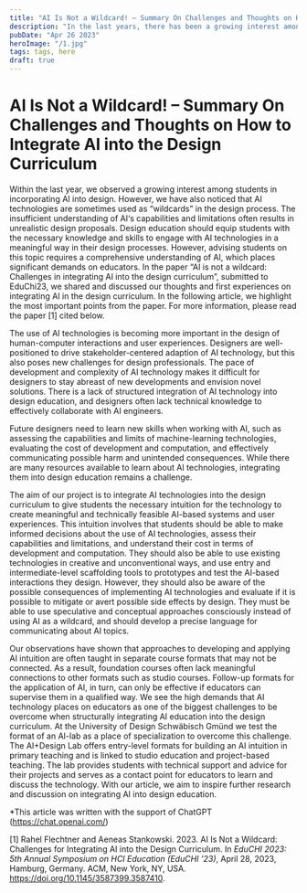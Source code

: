 ```yaml
---
title: "AI Is Not a Wildcard! – Summary On Challenges and Thoughts on How to Integrate AI into the Design Curriculum"
description: "In the last years, there has been a growing interest among design students in incorporating AI into their work. However, insufficient understanding of AI's capabilities and limitations often leads to unrealistic design proposals. To address this, design education needs to equip students with the necessary knowledge and skills to engage with AI technologies in a meaningful way. In this article we summarize our thoughts and experiences on integrating AI into the design curriculum."
pubDate: "Apr 26 2023"
heroImage: "/1.jpg"
tags: tags, here
draft: true
---
```




# AI Is Not a Wildcard! – Summary On Challenges and Thoughts on How to Integrate AI into the Design Curriculum

Within the last year, we observed a growing interest among students in incorporating AI into design. However, we have also noticed that AI technologies are sometimes used as “wildcards” in the design process. The insufficient understanding of AI‘s capabilities and limitations often results in unrealistic design proposals. 
Design education should equip students with the necessary knowledge and skills to engage with AI technologies in a meaningful way in their design processes. However, advising students on this topic requires a comprehensive understanding of AI, which places significant demands on educators. In the paper “AI is not a wildcard: Challenges in integrating AI into the design curriculum”, submitted to EduChi23, we shared and discussed our thoughts and first experiences on integrating AI in the design curriculum. In the following article, we highlight the most important points from the paper. For more information, please read the paper [1] cited below.

The use of AI technologies is becoming more important in the design of human-computer interactions and user experiences. Designers are well-positioned to drive stakeholder-centered adaption of AI technology, but this also poses new challenges for design professionals. The pace of development and complexity of AI technology makes it difficult for designers to stay abreast of new developments and envision novel solutions. There is a lack of structured integration of AI technology into design education, and designers often lack technical knowledge to effectively collaborate with AI engineers. 

Future designers need to learn new skills when working with AI, such as assessing the capabilities and limits of machine-learning technologies, evaluating the cost of development and computation, and effectively communicating possible harm and unintended consequences. While there are many resources available to learn about AI technologies, integrating them into design education remains a challenge.

The aim of our project is to integrate AI technologies into the design curriculum to give students the necessary intuition for the technology to create meaningful and technically feasible AI-based systems and user experiences. This intuition involves that students should be able to make informed decisions about the use of AI technologies, assess their capabilities and limitations, and understand their cost in terms of development and computation. They should also be able to use existing technologies in creative and unconventional ways, and use entry and intermediate-level scaffolding tools to prototypes and test the AI-based interactions they design. However, they should also be aware of the possible consequences of implementing AI technologies and evaluate if it is possible to mitigate or avert possible side effects by design. They must be able to use speculative and conceptual approaches consciously instead of using AI as a wildcard, and should develop a precise language for communicating about AI topics.

Our observations have shown that approaches to developing and applying AI intuition are often taught in separate course formats that may not be connected. As a result, foundation courses often lack meaningful connections to other formats such as studio courses. Follow-up formats for the application of AI, in turn, can only be effective if educators can supervise them in a qualified way. We see the high demands that AI technology places on educators as one of the biggest challenges to be overcome when structurally integrating AI education into the design curriculum.
At the University of Design Schwäbisch Gmünd we test the format of an AI-lab as a place of specialization to overcome this challenge. The AI+Design Lab offers entry-level formats for building an AI intuition in primary teaching and is linked to studio education and project-based teaching. The lab provides students with technical support and advice for their projects and serves as a contact point for educators to learn and discuss the technology. With our article, we aim to inspire further research and discussion on integrating AI into design education.

*This article was written with the support of ChatGPT (https://chat.openai.com/)

[1] Rahel Flechtner and Aeneas Stankowski. 2023. AI Is Not a Wildcard: Challenges for Integrating AI into the Design Curriculum. In _EduCHI 2023: 5th Annual Symposium on HCI Education (EduCHI ’23)_, April 28, 2023, Hamburg, Germany. ACM, New York, NY, USA. https://doi.org/10.1145/3587399.3587410.


